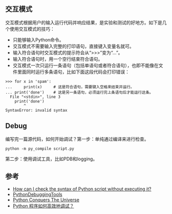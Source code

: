 ## 交互模式

交互模式根据用户的输入运行代码并响应结果，是实验和测试的好地方。如下是几个使用交互模式的技巧：

- 只能够输入Python命令。
- 交互模式不需要输入完整的打印语句，直接键入变量名就可。
- 输入符合语句时交互模式的提示符会从“>>>”变为“...”。
- 输入符合语句时，用一个空行结束符合语句。
- 交互模式一次只运行一条语句（包括单语句或者符合语句），也即不能像在文件里面同时运行多条语句，比如下面这段代码会打印错误：

```
>>> for x in 'spam':
...     print(x)     # 这是符合语句，需要键入空格来结束并运行。
... print('done')    # 这是另一条语句，必须运行完上条语句后才能运行这条。
  File "<stdin>", line 3
    print('done')
        ^
SyntaxError: invalid syntax
```


## Debug

编写完一篇源代码，如何开始调试？第一步：单纯通过编译来进行检查。

```
python -m py_compile script.py
```

第二步：使用调试工具，比如PDB和logging。


## 参考

- [How can I check the syntax of Python script without executing it?](https://stackoverflow.com/questions/4284313/how-can-i-check-the-syntax-of-python-script-without-executing-it/8437597)
- [PythonDebuggingTools](https://wiki.python.org/moin/PythonDebuggingTools)
- [Python Conquers The Universe](https://pythonconquerstheuniverse.wordpress.com/2009/09/10/debugging-in-python/)
- [Python 程序如何高效地调试？](https://www.zhihu.com/question/21572891)
